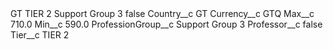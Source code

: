 <?xml version="1.0" encoding="UTF-8"?>
<CustomMetadata xmlns="http://soap.sforce.com/2006/04/metadata" xmlns:xsi="http://www.w3.org/2001/XMLSchema-instance" xmlns:xsd="http://www.w3.org/2001/XMLSchema">
    <label>GT TIER 2 Support Group 3</label>
    <protected>false</protected>
    <values>
        <field>Country__c</field>
        <value xsi:type="xsd:string">GT</value>
    </values>
    <values>
        <field>Currency__c</field>
        <value xsi:type="xsd:string">GTQ</value>
    </values>
    <values>
        <field>Max__c</field>
        <value xsi:type="xsd:double">710.0</value>
    </values>
    <values>
        <field>Min__c</field>
        <value xsi:type="xsd:double">590.0</value>
    </values>
    <values>
        <field>ProfessionGroup__c</field>
        <value xsi:type="xsd:string">Support Group 3</value>
    </values>
    <values>
        <field>Professor__c</field>
        <value xsi:type="xsd:boolean">false</value>
    </values>
    <values>
        <field>Tier__c</field>
        <value xsi:type="xsd:string">TIER 2</value>
    </values>
</CustomMetadata>
